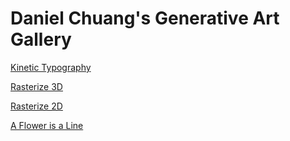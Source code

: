 # Daniel Chuang's Generative Art Gallery

[Kinetic Typography](https://daniel-chuang.github.io/gen-art-gallery/kinetic-typography/)

[Rasterize 3D](https://daniel-chuang.github.io/gen-art-gallery/rasterize-3d/)

[Rasterize 2D](https://daniel-chuang.github.io/gen-art-gallery/rasterize-2d/)

[A Flower is a Line]()